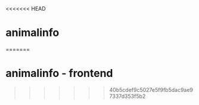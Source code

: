 <<<<<<< HEAD
# animalinfo
=======
# animalinfo - frontend
>>>>>>> 40b5cdef9c5027e5f9fb5dac9ae97337d353f5b2
